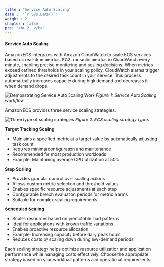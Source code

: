 ```yaml
---
title : "Service Auto Scaling"
date :  "`r Sys.Date()`" 
weight : 2
chapter : false
pre: "<b> 2. </b>"
---
```


#### Service Auto Scaling

Amazon ECS integrates with Amazon CloudWatch to scale ECS services based on real-time metrics. ECS transmits metrics to CloudWatch every minute, enabling precise monitoring and scaling decisions. When metrics exceed defined thresholds in your scaling policy, CloudWatch alarms trigger adjustments to the desired task count in your service. This process automatically increases capacity during high demand and decreases it when demand drops.

![Demonstrating Service Auto Scaling Work](/images/2-service-auto-scaling/image.png)
*Figure 1: Service Auto Scaling workflow*

Amazon ECS provides three service scaling strategies:

![Three type of scaling strategies](/images/2-service-auto-scaling/image-1.png)
*Figure 2: ECS scaling strategy types*

**Target Tracking Scaling**
- Maintains a specified metric at a target value by automatically adjusting task count
- Requires minimal configuration and maintenance
- Recommended for most production workloads
- Example: Maintaining average CPU utilization at 50%

**Step Scaling**
- Provides granular control over scaling actions
- Allows custom metric selection and threshold values
- Enables specific resource adjustments at each step
- Configurable breach evaluation periods for metric alarms
- Suitable for complex scaling requirements

**Scheduled Scaling**
- Scales resources based on predictable load patterns
- Ideal for applications with known traffic variations
- Enables proactive resource allocation
- Example: Increasing capacity before daily peak hours
- Reduces costs by scaling down during low-demand periods

Each scaling strategy helps optimize resource utilization and application performance while managing costs effectively. Choose the appropriate strategy based on your workload patterns and operational requirements.